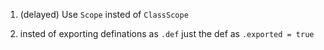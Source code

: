 1. (delayed) Use `Scope` insted of `ClassScope`

2. insted of exporting definations as `.def` just the def as `.exported = true` 
